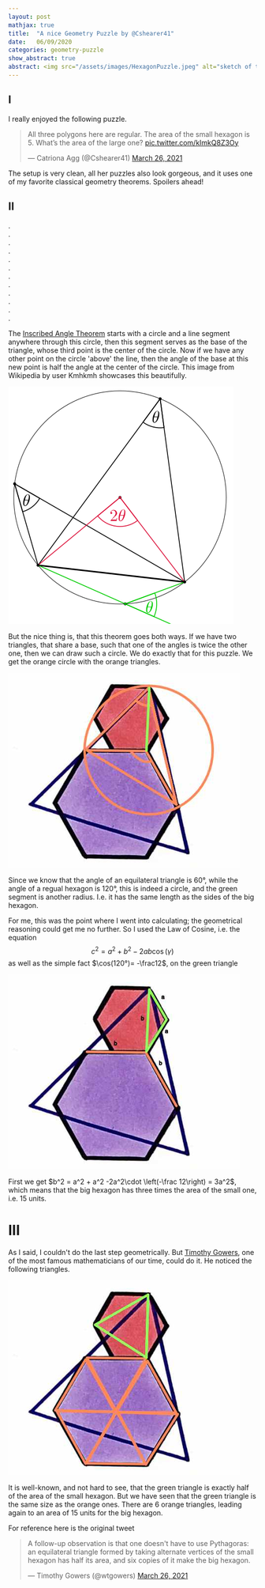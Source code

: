 ```yaml
---
layout: post
mathjax: true
title:  "A nice Geometry Puzzle by @Cshearer41"
date:   06/09/2020 
categories: geometry-puzzle
show_abstract: true
abstract: <img src="/assets/images/HexagonPuzzle.jpeg" alt="sketch of the puzzle" height="100"/>
---
```


## I

I really enjoyed the following puzzle.

<blockquote class="twitter-tweet" data-dnt="true"><p lang="en" dir="ltr">All three polygons here are regular. The area of the small hexagon is 5. What’s the area of the large one? <a href="https://t.co/kImkQ8Z3Oy">pic.twitter.com/kImkQ8Z3Oy</a></p>&mdash; Catriona Agg (@Cshearer41) <a href="https://twitter.com/Cshearer41/status/1375426790253072384?ref\_src=twsrc%5Etfw">March 26, 2021</a></blockquote> <script async src="https://platform.twitter.com/widgets.js" charset="utf-8"></script>

The setup is very clean, all her puzzles also look gorgeous, and it uses one of my favorite classical geometry theorems. Spoilers ahead!

## II

.<br>
.<br>
.<br>
.<br>
.<br>
.<br>
.<br>
.<br>
.<br>
.<br>
.<br>
.<br>

The [Inscribed Angle Theorem](https://en.wikipedia.org/wiki/Inscribed_angle) starts with a circle and a line segment anywhere through this circle, then this segment serves as the base of the triangle, whose third point is the center of the circle. Now if we have any other point on the circle 'above' the line, then the angle of the base at this new point is half the angle at the center of the circle. This image from Wikipedia by user Kmhkmh showcases this beautifully.


![Inscribed Angle Theorem Diagram by Kmhkmh](/assets/images/457px-Inscribed_angles2.svg.png)

But the nice thing is, that this theorem goes both ways. If we have two triangles, that share a base, such that one of the angles is twice the other one, then we can draw such a circle. We do exactly that for this puzzle. We get the orange circle with the orange triangles.

![Inscribed Angle Theorem overlaid on the puzzle](/assets/images/HexagonsAndTrianglePuzzleSolution.jpg)

Since we know that the angle of an equilateral triangle is 60°, while the angle of a regual hexagon is 120°, this is indeed a circle, and the green segment is another radius. I.e. it has the same length as the sides of the big hexagon.

For me, this was the point where I went into calculating; the geometrical reasoning could get me no further. So I used the Law of Cosine, i.e. the equation
$$
c^2 = a^2+b^2 - 2ab \cos(\gamma)
$$
as well as the simple fact $\cos(120°)= -\frac12$, on the green triangle

![Law of Cosine triangles](/assets/images/HexagonsAndTrianglePuzzleSolution2.jpg)

First we get $b^2 = a^2 + a^2 -2a^2\cdot \left(-\frac 12\right) = 3a^2$, which means that the big hexagon has three times the area of the small one, i.e. 15 units.

# III

As I said, I couldn't do the last step geometrically. But [Timothy Gowers](https://en.wikipedia.org/wiki/Timothy_Gowers), one of the most famous mathematicians of our time, could do it. He noticed the following triangles.


![Geometry all the way](/assets/images/HexagonsAndTrianglePuzzleSolution3.jpg)

It is well-known, and not hard to see, that the green triangle is exactly half of the area of the small hexagon. But we have seen that the green triangle is the same size as the orange ones. There are 6 orange triangles, leading again to an area of 15 units for the big hexagon.

For reference here is the original tweet
<blockquote class="twitter-tweet"><p lang="en" dir="ltr">A follow-up observation is that one doesn&#39;t have to use Pythagoras: an equilateral triangle formed by taking alternate vertices of the small hexagon has half its area, and six copies of it make the big hexagon.</p>&mdash; Timothy Gowers (@wtgowers) <a href="https://twitter.com/wtgowers/status/1375451945167679488?ref_src=twsrc%5Etfw">March 26, 2021</a></blockquote> <script async src="https://platform.twitter.com/widgets.js" charset="utf-8"></script>




